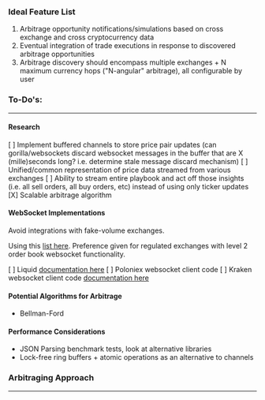 
### Ideal Feature List
1. Arbitrage opportunity notifications/simulations based on cross exchange and cross cryptocurrency data
2. Eventual integration of trade executions in response to discovered arbitrage opportunities
3. Arbitrage discovery should encompass multiple exchanges + N maximum currency hops ("N-angular" arbitrage), all configurable by user

### To-Do's:
---

#### Research 
[ ] Implement buffered channels to store price pair updates (can gorilla/websockets discard websocket messages in the buffer that are X (mille)seconds long? i.e. determine stale message discard mechanism) 
[ ] Unified/common representation of price data streamed from various exchanges
[ ] Ability to stream entire playbook and act off those insights (i.e. all sell orders, all buy orders, etc) instead of using only ticker updates
[X] Scalable arbitrage algorithm

#### WebSocket Implementations
Avoid integrations with fake-volume exchanges.

Using this [list here](https://nomics.com/exchanges). Preference given for regulated exchanges with level 2 order book websocket functionality.

[ ] Liquid [documentation here](https://developers.liquid.com/#iii.-liquid-tap-websocket)
[ ] Poloniex websocket client code
[ ] Kraken websocket client code [documentation here](https://docs.kraken.com/websockets/#overview)

#### Potential Algorithms for Arbitrage
- Bellman-Ford

#### Performance Considerations
- JSON Parsing benchmark tests, look at alternative libraries
- Lock-free ring buffers + atomic operations as an alternative to channels

### Arbitraging Approach
---
